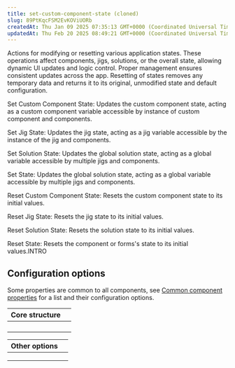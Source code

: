 ```yaml
---
title: set-custom-component-state (cloned)
slug: 89PtKqcFSM2EvKOViUORb
createdAt: Thu Jan 09 2025 07:35:13 GMT+0000 (Coordinated Universal Time)
updatedAt: Thu Feb 20 2025 08:49:21 GMT+0000 (Coordinated Universal Time)
---
```


Actions for modifying or resetting various application states. These operations affect components, jigs, solutions, or the overall state, allowing dynamic UI updates and logic control. Proper management ensures consistent updates across the app. Resetting of states removes any temporary data and returns it to its original, unmodified state and default configuration.

Set Custom Component State: Updates the custom component state, acting as a custom component variable accessible by instance of custom component and components.

Set Jig State: Updates the jig state, acting as a jig variable accessible by the instance of the jig and components.

Set Solution State: Updates the global solution state, acting as a global variable accessible by multiple jigs and components.

Set State: Updates the global solution state, acting as a global variable accessible by multiple jigs and components.

Reset Custom Component State: Resets the custom component state to its initial values.

Reset Jig State: Resets the jig state to its initial values.

Reset Solution State: Resets the solution state to its initial values.

Reset State: Resets the component or forms's state to its initial values.INTRO



## Configuration options

Some properties are common to all components, see [Common component properties](docId\:LLnTD-rxe8FmH7WpC5cZb) for a list and their configuration options.

| **Core structure** |      |
| ------------------ | ---- |
|                    |      |
|                    |      |
|                    |      |
|                    |      |

| **Other options** |   |
| ----------------- | - |
|                   |   |
|                   |   |
|                   |   |

